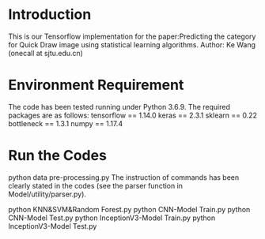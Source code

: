 # Introduction
This is our Tensorflow implementation for the paper:Predicting the category for Quick Draw image using statistical learning algorithms. 
Author: Ke Wang (onecall at sjtu.edu.cn)


# Environment Requirement
The code has been tested running under Python 3.6.9. The required packages are as follows:
tensorflow == 1.14.0
keras == 2.3.1
sklearn == 0.22
bottleneck == 1.3.1
numpy == 1.17.4

# Run the Codes
python data pre-processing.py
The instruction of commands has been clearly stated in the codes (see the parser function in Model/utility/parser.py).

python KNN&SVM&Random Forest.py
python CNN-Model Train.py
python CNN-Model Test.py
python InceptionV3-Model Train.py
python InceptionV3-Model Test.py

